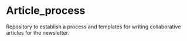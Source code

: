 # Article_process
Repository to establish a process and templates for writing collaborative articles for the newsletter.
